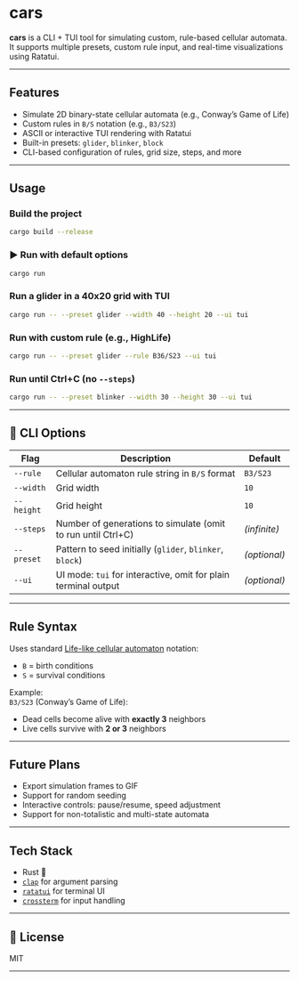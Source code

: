 # cars 

**cars** is a CLI + TUI tool for simulating custom, rule-based cellular automata. It supports multiple presets, custom rule input, and real-time visualizations using Ratatui.

---

## Features

- Simulate 2D binary-state cellular automata (e.g., Conway’s Game of Life)
- Custom rules in `B/S` notation (e.g., `B3/S23`)
- ASCII or interactive TUI rendering with Ratatui
- Built-in presets: `glider`, `blinker`, `block`
- CLI-based configuration of rules, grid size, steps, and more

---

## Usage

### Build the project

```bash
cargo build --release
```

### ▶ Run with default options

```bash
cargo run
```

### Run a glider in a 40x20 grid with TUI

```bash
cargo run -- --preset glider --width 40 --height 20 --ui tui
```

### Run with custom rule (e.g., HighLife)

```bash
cargo run -- --preset glider --rule B36/S23 --ui tui
```

### Run until Ctrl+C (no `--steps`)

```bash
cargo run -- --preset blinker --width 30 --height 30 --ui tui
```

---

## 🔧 CLI Options

| Flag           | Description                                                         | Default      |
|----------------|---------------------------------------------------------------------|--------------|
| `--rule`       | Cellular automaton rule string in `B/S` format                      | `B3/S23`     |
| `--width`      | Grid width                                                          | `10`         |
| `--height`     | Grid height                                                         | `10`         |
| `--steps`      | Number of generations to simulate (omit to run until Ctrl+C)        | *(infinite)* |
| `--preset`     | Pattern to seed initially (`glider`, `blinker`, `block`)            | *(optional)* |
| `--ui`         | UI mode: `tui` for interactive, omit for plain terminal output      | *(optional)* |

---

## Rule Syntax

Uses standard [Life-like cellular automaton](https://conwaylife.com/wiki/Life-like_cellular_automaton) notation:

- `B` = birth conditions
- `S` = survival conditions

Example:  
`B3/S23` (Conway’s Game of Life):  
- Dead cells become alive with **exactly 3** neighbors  
- Live cells survive with **2 or 3** neighbors

---

## Future Plans

- Export simulation frames to GIF
- Support for random seeding
- Interactive controls: pause/resume, speed adjustment
- Support for non-totalistic and multi-state automata

---

## Tech Stack

- Rust 🦀
- [`clap`](https://crates.io/crates/clap) for argument parsing
- [`ratatui`](https://crates.io/crates/ratatui) for terminal UI
- [`crossterm`](https://crates.io/crates/crossterm) for input handling

---

## 📜 License

MIT

---
